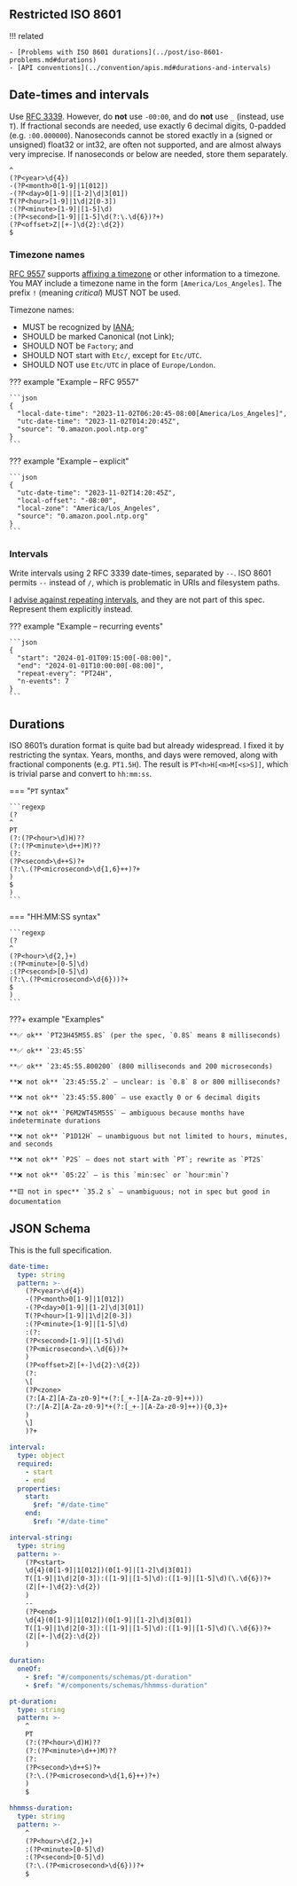 ## Restricted ISO 8601

!!! related

    - [Problems with ISO 8601 durations](../post/iso-8601-problems.md#durations)
    - [API conventions](../convention/apis.md#durations-and-intervals)

## Date-times and intervals

Use [RFC 3339](https://datatracker.ietf.org/doc/html/rfc3339).
However, do **not** use `-00:00`, and do **not** use `_` (instead, use `T`).
If fractional seconds are needed, use exactly 6 decimal digits, 0-padded (e.g. `:00.000000`).
Nanoseconds cannot be stored exactly in a (signed or unsigned) float32 or int32, are often not supported, and are almost always very imprecise.
If nanoseconds or below are needed, store them separately.

```regexp
^
(?P<year>\d{4})
-(?P<month>0[1-9]|1[012])
-(?P<day>0[1-9]|[1-2]\d|3[01])
T(?P<hour>[1-9]|1\d|2[0-3])
:(?P<minute>[1-9]|[1-5]\d)
:(?P<second>[1-9]|[1-5]\d(?:\.\d{6})?+)
(?P<offset>Z|[+-]\d{2}:\d{2})
$
```

### Timezone names

[RFC 9557](https://datatracker.ietf.org/doc/html/rfc9557) supports
[affixing a timezone](../post/iso-8601-problems.md#affixing-timezone-names)
or other information to a timezone.
You MAY include a timezone name in the form `[America/Los_Angeles]`.
The prefix `!` (meaning _critical_) MUST NOT be used.

Timezone names:

- MUST be recognized by [IANA](https://www.iana.org/time-zones);
- SHOULD be marked Canonical (not Link);
- SHOULD NOT be `Factory`; and
- SHOULD NOT start with `Etc/`, except for `Etc/UTC`.
- SHOULD NOT use `Etc/UTC` in place of `Europe/London`.

??? example "Example – RFC 9557"

    ```json
    {
      "local-date-time": "2023-11-02T06:20:45-08:00[America/Los_Angeles]",
      "utc-date-time": "2023-11-02T014:20:45Z",
      "source": "0.amazon.pool.ntp.org"
    }
    ```

??? example "Example – explicit"

    ```json
    {
      "utc-date-time": "2023-11-02T14:20:45Z",
      "local-offset": "-08:00",
      "local-zone": "America/Los_Angeles",
      "source": "0.amazon.pool.ntp.org"
    }
    ```

### Intervals

Write intervals using 2 RFC 3339 date-times, separated by `--`.
ISO 8601 permits `--` instead of `/`, which is problematic in URIs and filesystem paths.

I [advise against repeating intervals](../post/iso-8601-problems.md#intervals),
and they are not part of this spec.
Represent them explicitly instead.

??? example "Example – recurring events"

    ```json
    {
      "start": "2024-01-01T09:15:00[-08:00]",
      "end": "2024-01-01T10:00:00[-08:00]",
      "repeat-every": "PT24H",
      "n-events": 7
    }
    ```

## Durations

ISO 8601’s duration format is quite bad but already widespread.
I fixed it by restricting the syntax.
Years, months, and days were removed, along with fractional components (e.g. `PT1.5H`).
The result is `PT<h>H[<m>M[<s>S]]`, which is trivial parse and convert to `hh:mm:ss`.

=== "`PT` syntax"

    ```regexp
    (?
    ^
    PT
    (?:(?P<hour>\d)H)??
    (?:(?P<minute>\d++)M)??
    (?:
    (?P<second>\d++S)?+
    (?:\.(?P<microsecond>\d{1,6}++)?+
    )
    $
    )
    ```

=== "HH:MM:SS syntax"

    ```regexp
    (?
    ^
    (?P<hour>\d{2,}+)
    :(?P<minute>[0-5]\d)
    :(?P<second>[0-5]\d)
    (?:\.(?P<microsecond>\d{6}))?+
    $
    )
    ```

???+ example "Examples"

    **✅ ok** `PT23H45M55.8S` (per the spec, `0.8S` means 8 milliseconds)

    **✅ ok** `23:45:55`

    **✅ ok** `23:45:55.800200` (800 milliseconds and 200 microseconds)

    **❌ not ok** `23:45:55.2` – unclear: is `0.8` 8 or 800 milliseconds?

    **❌ not ok** `23:45:55.800` – use exactly 0 or 6 decimal digits

    **❌ not ok** `P6M2WT45M55S` – ambiguous because months have indeterminate durations

    **❌ not ok** `P1D12H` – unambiguous but not limited to hours, minutes, and seconds

    **❌ not ok** `P2S` – does not start with `PT`; rewrite as `PT2S`

    **❌ not ok** `05:22` – is this `min:sec` or `hour:min`?

    **🟨 not in spec** `35.2 s` – unambiguous; not in spec but good in documentation

## JSON Schema

This is the full specification.

```yaml
date-time:
  type: string
  pattern: >-
    (?P<year>\d{4})
    -(?P<month>0[1-9]|1[012])
    -(?P<day>0[1-9]|[1-2]\d|3[01])
    T(?P<hour>[1-9]|1\d|2[0-3])
    :(?P<minute>[1-9]|[1-5]\d)
    :(?:
    (?P<second>[1-9]|[1-5]\d)
    (?P<microsecond>\.\d{6})?+
    )
    (?P<offset>Z|[+-]\d{2}:\d{2})
    (?:
    \[
    (?P<zone>
    (?:[A-Z][A-Za-z0-9]*+(?:[_+-][A-Za-z0-9]++)))
    (?:/[A-Z][A-Za-z0-9]*+(?:[_+-][A-Za-z0-9]++)){0,3}+
    )
    \]
    )?+

interval:
  type: object
  required:
    - start
    - end
  properties:
    start:
      $ref: "#/date-time"
    end:
      $ref: "#/date-time"

interval-string:
  type: string
  pattern: >-
    (?P<start>
    \d{4}(0[1-9]|1[012])(0[1-9]|[1-2]\d|3[01])
    T([1-9]|1\d|2[0-3]):([1-9]|[1-5]\d):([1-9]|[1-5]\d)(\.\d{6})?+
    (Z|[+-]\d{2}:\d{2})
    )
    --
    (?P<end>
    \d{4}(0[1-9]|1[012])(0[1-9]|[1-2]\d|3[01])
    T([1-9]|1\d|2[0-3]):([1-9]|[1-5]\d):([1-9]|[1-5]\d)(\.\d{6})?+
    (Z|[+-]\d{2}:\d{2})
    )

duration:
  oneOf:
    - $ref: "#/components/schemas/pt-duration"
    - $ref: "#/components/schemas/hhmmss-duration"

pt-duration:
  type: string
  pattern: >-
    ^
    PT
    (?:(?P<hour>\d)H)??
    (?:(?P<minute>\d++)M)??
    (?:
    (?P<second>\d++S)?+
    (?:\.(?P<microsecond>\d{1,6}++)?+)
    )
    $

hhmmss-duration:
  type: string
  pattern: >-
    ^
    (?P<hour>\d{2,}+)
    :(?P<minute>[0-5]\d)
    :(?P<second>[0-5]\d)
    (?:\.(?P<microsecond>\d{6}))?+
    $
```
